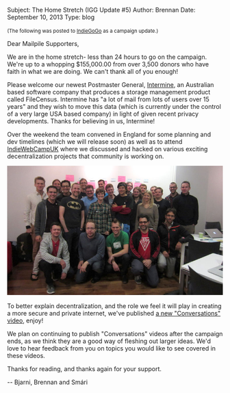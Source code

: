 Subject: The Home Stretch (IGG Update #5)
Author: Brennan
Date: September 10, 2013
Type: blog

<small>(The following was posted to
[IndieGoGo](http://igg.me/at/mailpile) as a campaign update.)</small>

Dear Mailpile Supporters,

We are in the home stretch- less than 24 hours to go on the campaign.
We're up to a whopping $155,000.00 from over 3,500 donors who have faith
in what we are doing. We can't thank all of you enough!

Please welcome our newest Postmaster General,
[Intermine](http://intermine.com/), an Australian based software company
that produces a storage management product called FileCensus. Intermine
has "a lot of mail from lots of users over 15 years" and they wish to
move this data (which is currently under the control of a very large USA
based company) in light of given recent privacy developments. Thanks for
believing in us, Intermine!

Over the weekend the team convened in England for some planning and dev
timelines (which we will release soon) as well as to attend
[IndieWebCampUK](http://indiewebcamp.com/2013/UK) where we discussed and
hacked on various exciting decentralization projects that community is
working on.

<img src='/img/740px-indie-web-camp-2013-uk.jpg'>

To better explain decentralization, and the role we feel it will play in
creating a more secure and private internet, we've published [a new
"Conversations" video](2013-09-10_Surveillance_Centralization.html), enjoy!

We plan on continuing to publish "Conversations" videos after the
campaign ends, as we think they are a good way of fleshing out larger
ideas. We'd love to hear feedback from you on topics you would like to
see covered in these videos.

Thanks for reading, and thanks again for your support.

 -- Bjarni, Brennan and Smári

